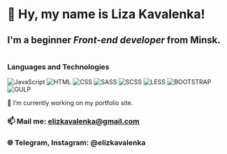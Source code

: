 # 👋 Hy, my name is **Liza Kavalenka**!
## I'm a beginner *Front-end developer* from Minsk.
#
### Languages and Technologies
![JavaScript](https://img.shields.io/badge/-JavaScript-090909?style=for-the-badge&logo=JavaScript)
![HTML](https://img.shields.io/badge/-HTML-090909?style=for-the-badge&logo=html5)
![CSS](https://img.shields.io/badge/-CSS-090909?style=for-the-badge&logo=css3)
![SASS](https://img.shields.io/badge/-SASS-090909?style=for-the-badge&logo=sass)
![SCSS](https://img.shields.io/badge/-SCSS-090909?style=for-the-badge&logo=scss)
![LESS](https://img.shields.io/badge/-LESS-090909?style=for-the-badge&logo=less)
![BOOTSTRAP](https://img.shields.io/badge/-BOOTSTRAP-090909?style=for-the-badge&logo=BOOTSTRAP)
![GULP](https://img.shields.io/badge/-GULP-090909?style=for-the-badge&logo=GULP)

🔭 I’m currently working on my portfolio site.

### 📫 Mail me: elizkavalenka@gmail.com
### 🌐 Telegram, Instagram: @elizkavalenka
